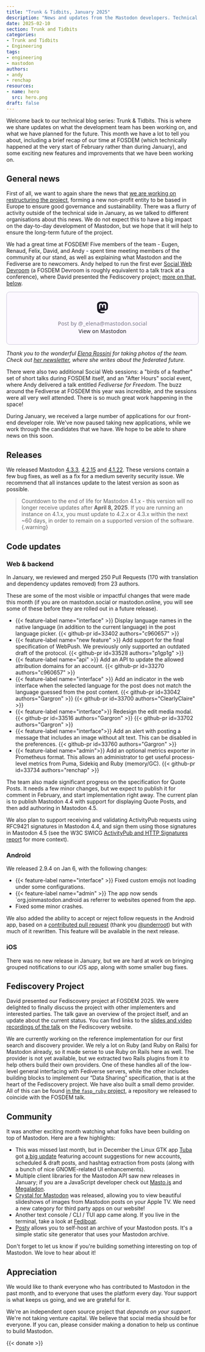 ```yaml
---
title: "Trunk & Tidbits, January 2025"
description: "News and updates from the Mastodon developers. Technical changes from January 2025, and what the core team did at FOSDEM."
date: 2025-02-10
section: Trunk and Tidbits
categories:
- Trunk and Tidbits
- Engineering
tags:
- engineering
- mastodon
authors:
- andy
- renchap
resources:
- name: hero
  src: hero.png
draft: false
---
```


Welcome back to our technical blog series: Trunk & Tidbits. This is where we share updates on what the development team has been working on, and what we have planned for the future. This month we have a lot to tell you about, including a brief recap of our time at FOSDEM (which technically happened at the very start of February rather than during January), and some exciting new features and improvements that we have been working on.

## General news

First of all, we want to again share the news that [we are working on restructuring the project](https://blog.joinmastodon.org/2025/01/the-people-should-own-the-town-square/), forming a new non-profit entity to be based in Europe to ensure good governance and sustainability. There was a flurry of activity outside of the technical side in January, as we talked to different organisations about this news. We do not expect this to have a big impact on the day-to-day development of Mastodon, but we hope that it will help to ensure the long-term future of the project.

We had a great time at FOSDEM! Five members of the team - Eugen, Renaud, Felix, David, and Andy - spent time meeting members of the community at our stand, as well as explaining what Mastodon and the Fediverse are to newcomers. Andy helped to run the first ever [Social Web Devroom](https://fosdem.org/2025/schedule/track/social-web/) (a FOSDEM Devroom is roughly equivalent to a talk track at a conference), where David presented the Fediscovery project; [more on that, below](#fediscovery-project).

<blockquote class="mastodon-embed" data-embed-url="https://mastodon.social/@_elena/113933826503119732/embed" style="background: #FCF8FF; border-radius: 8px; border: 1px solid #C9C4DA; margin: 0; max-width: 540px; min-width: 270px; overflow: hidden; padding: 0;"> <a href="https://mastodon.social/@_elena/113933826503119732" target="_blank" style="align-items: center; color: #1C1A25; display: flex; flex-direction: column; font-family: system-ui, -apple-system, BlinkMacSystemFont, 'Segoe UI', Oxygen, Ubuntu, Cantarell, 'Fira Sans', 'Droid Sans', 'Helvetica Neue', Roboto, sans-serif; font-size: 14px; justify-content: center; letter-spacing: 0.25px; line-height: 20px; padding: 24px; text-decoration: none;"> <svg xmlns="http://www.w3.org/2000/svg" xmlns:xlink="http://www.w3.org/1999/xlink" width="32" height="32" viewBox="0 0 79 75"><path d="M74.7135 16.6043C73.6199 8.54587 66.5351 2.19527 58.1366 0.964691C56.7196 0.756754 51.351 0 38.9148 0H38.822C26.3824 0 23.7135 0.756754 22.2966 0.964691C14.1319 2.16118 6.67571 7.86752 4.86669 16.0214C3.99657 20.0369 3.90371 24.4888 4.06535 28.5726C4.29578 34.4289 4.34049 40.275 4.877 46.1075C5.24791 49.9817 5.89495 53.8251 6.81328 57.6088C8.53288 64.5968 15.4938 70.4122 22.3138 72.7848C29.6155 75.259 37.468 75.6697 44.9919 73.971C45.8196 73.7801 46.6381 73.5586 47.4475 73.3063C49.2737 72.7302 51.4164 72.086 52.9915 70.9542C53.0131 70.9384 53.0308 70.9178 53.0433 70.8942C53.0558 70.8706 53.0628 70.8445 53.0637 70.8179V65.1661C53.0634 65.1412 53.0574 65.1167 53.0462 65.0944C53.035 65.0721 53.0189 65.0525 52.9992 65.0371C52.9794 65.0218 52.9564 65.011 52.9318 65.0056C52.9073 65.0002 52.8819 65.0003 52.8574 65.0059C48.0369 66.1472 43.0971 66.7193 38.141 66.7103C29.6118 66.7103 27.3178 62.6981 26.6609 61.0278C26.1329 59.5842 25.7976 58.0784 25.6636 56.5486C25.6622 56.5229 25.667 56.4973 25.6775 56.4738C25.688 56.4502 25.7039 56.4295 25.724 56.4132C25.7441 56.397 25.7678 56.3856 25.7931 56.3801C25.8185 56.3746 25.8448 56.3751 25.8699 56.3816C30.6101 57.5151 35.4693 58.0873 40.3455 58.086C41.5183 58.086 42.6876 58.086 43.8604 58.0553C48.7647 57.919 53.9339 57.6701 58.7591 56.7361C58.8794 56.7123 58.9998 56.6918 59.103 56.6611C66.7139 55.2124 73.9569 50.665 74.6929 39.1501C74.7204 38.6967 74.7892 34.4016 74.7892 33.9312C74.7926 32.3325 75.3085 22.5901 74.7135 16.6043ZM62.9996 45.3371H54.9966V25.9069C54.9966 21.8163 53.277 19.7302 49.7793 19.7302C45.9343 19.7302 44.0083 22.1981 44.0083 27.0727V37.7082H36.0534V27.0727C36.0534 22.1981 34.124 19.7302 30.279 19.7302C26.8019 19.7302 25.0651 21.8163 25.0617 25.9069V45.3371H17.0656V25.3172C17.0656 21.2266 18.1191 17.9769 20.2262 15.568C22.3998 13.1648 25.2509 11.9308 28.7898 11.9308C32.8859 11.9308 35.9812 13.492 38.0447 16.6111L40.036 19.9245L42.0308 16.6111C44.0943 13.492 47.1896 11.9308 51.2788 11.9308C54.8143 11.9308 57.6654 13.1648 59.8459 15.568C61.9529 17.9746 63.0065 21.2243 63.0065 25.3172L62.9996 45.3371Z" fill="currentColor"/></svg> <div style="color: #787588; margin-top: 16px;">Post by @_elena@mastodon.social</div> <div style="font-weight: 500;">View on Mastodon</div> </a> </blockquote> <script data-allowed-prefixes="https://mastodon.social/" async src="https://mastodon.social/embed.js"></script>

_Thank you to the wonderful [Elena Rossini](https://mastodon.social/@_elena) for taking photos of the team. Check out [her newsletter](https://blog.elenarossini.com/tag/the-future-is-federated/), where she writes about the federated future._

There were also two additional Social Web sessions: a "birds of a feather" set of short talks during FOSDEM itself, and an "After Hours" social event, where Andy delivered a talk entitled _Fediverse for Freedom_. The buzz around the Fediverse at FOSDEM this year was incredible, and the sessions were all very well attended. There is so much great work happening in the space!

During January, we received a large number of applications for our front-end developer role. We've now paused taking new applications, while we work through the candidates that we have. We hope to be able to share news on this soon.

## Releases

We released Mastodon [4.3.3](https://github.com/mastodon/mastodon/releases/tag/v4.3.3), [4.2.15](https://github.com/mastodon/mastodon/releases/tag/v4.2.15) and [4.1.22](https://github.com/mastodon/mastodon/releases/tag/v4.1.22). These versions contain a few bug fixes, as well as a fix for a medium severity security issue. We recommend that all instances update to the latest version as soon as possible.

> Countdown to the end of life for Mastodon 4.1.x - this version will no longer receive updates after **April 8, 2025**. If you are running an instance on 4.1.x, you must update to 4.2.x or 4.3.x within the next ~60 days, in order to remain on a supported version of the software.
{.warning}

## Code updates

### Web & backend

In January, we reviewed and merged 250 Pull Requests (170 with translation and dependency updates removed) from 23 authors.

These are some of the most visible or impactful changes that were made this month (if you are on mastodon.social or mastodon.online, you will see some of these before they are rolled out in a future release).

<div class="features-list">

- {{< feature-label name="interface" >}} Display language names in the native language (in addition to the current language) in the post language picker. {{< github-pr id=33402 authors="c960657" >}}
- {{< feature-label name="new feature" >}} Add support for the final specification of WebPush. We previously only supported an outdated draft of the protocol. {{< github-pr id=33528 authors="p1gp1g" >}}
- {{< feature-label name="api" >}} Add an API to update the allowed attribution domains for an account. {{< github-pr id=33270 authors="c960657" >}}
- {{< feature-label name="interface" >}} Add an indicator in the web interface when the selected language for the post does not match the language guessed from the post content. {{< github-pr id=33042 authors="Gargron" >}} {{< github-pr id=33700 authors="ClearlyClaire" >}}
- {{< feature-label name="interface">}} Redesign the edit media modal. {{< github-pr id=33516 authors="Gargron" >}} {{< github-pr id=33702 authors="Gargron" >}}
- {{< feature-label name="interface">}} Add an alert with posting a message that includes an image without alt text. This can be disabled in the preferences. {{< github-pr id=33760 authors="Gargron" >}}
- {{< feature-label name="admin">}} Add an optional metrics exporter in Prometheus format. This allows an administrator to get useful process-level metrics from Puma, Sidekiq and Ruby (memory/GC). {{< github-pr id=33734 authors="renchap" >}}

</div>

The team also made significant progress on the specification for Quote Posts. It needs a few minor changes, but we expect to publish it for comment in February, and start implementation right away. The current plan is to publish Mastodon 4.4 with support for displaying Quote Posts, and then add authoring in Mastodon 4.5.

We also plan to support receiving and validating ActivityPub requests using RFC9421 signatures in Mastodon 4.4, and sign them using those signatures in Mastodon 4.5 (see the W3C SWICG [ActivityPub and HTTP Signatures report](https://swicg.github.io/activitypub-http-signature/) for more context).

### Android

We released 2.9.4 on Jan 6, with the following changes:

<div class="features-list">

- {{< feature-label name="interface" >}} Fixed custom emojis not loading under some configurations.
- {{< feature-label name="admin" >}} The app now sends `org.joinmastodon.android as referrer to websites opened from the app.
- Fixed some minor crashes.

</div>

We also added the ability to accept or reject follow requests in the Android app, based on a [contributed pull request](https://github.com/mastodon/mastodon-android/pull/965) (thank you [@underroot](https://mastodon.social/@underoot)) but with much of it rewritten. This feature will be available in the next release.

### iOS

There was no new release in January, but we are hard at work on bringing grouped notifications to our iOS app, along with some smaller bug fixes.

## Fediscovery Project

David presented our Fediscovery project at FOSDEM 2025. We were delighted to finally discuss the project with other implementers and interested parties. The talk gave an overview of the project itself, and an update about the current status. You can find links to the [slides and video recordings of the talk](https://www.fediscovery.org/#fediscovery--fosdem-2025) on the Fediscovery website.

We are currently working on the reference implementation for our first search and discovery provider. We rely a lot on Ruby (and Ruby on Rails) for Mastodon already, so it made sense to use Ruby on Rails here as well. The provider is not yet available, but we extracted two Rails plugins from it to help others build their own providers. One of these handles all of the low-level general interfacing with Fediverse servers, while the other includes building blocks to implement our “Data Sharing” specification, that is at the heart of the Fediscovery project. We have also built a small demo provider. All of this can be found [in the `fasp_ruby` project](https://github.com/mastodon/fasp_ruby), a repository we released to coincide with the FOSDEM talk.

## Community

It was another exciting month watching what folks have been building on top of Mastodon. Here are a few highlights:

- This was missed last month, but in December the Linux GTK app [Tuba](https://tuba.geopjr.dev/) got [a big update](https://floss.social/@Tuba/113657758389560981) featuring account suggestions for new accounts, scheduled & draft posts, and hashtag extraction from posts (along with a bunch of nice GNOME-related UI enhancements).
- Multiple client libraries for the Mastodon API saw new releases in January; if you are a JavaScript developer check out [Masto.js](https://neet.github.io/masto.js/) and [Megaladon](https://h3poteto.github.io/megalodon/).
- [Crystal for Mastodon](https://crystal.social) was released, allowing you to view beautiful slideshows of images from Mastodon posts on your Apple TV. We need a new category for third party apps on our website!
- Another text console / CLI / TUI app came along. If you live in the terminal, take a look at [Fediboat](https://github.com/Lo-Riot/fediboat).
- [Posty](https://codeberg.org/oliphant/posty) allows you to self-host an archive of your Mastodon posts. It's a simple static site generator that uses your Mastodon archive.

Don't forget to let us know if you're building something interesting on top of Mastodon. We love to hear about it!

## Appreciation

We would like to thank everyone who has contributed to Mastodon in the past month, and to everyone that uses the platform every day. Your support is what keeps us going, and we are grateful for it.

We're an independent open source project that *depends on your support*. We're not taking venture capital. We believe that social media should be for everyone. If you can, please consider making a donation to help us continue to build Mastodon.

{{< donate >}}
